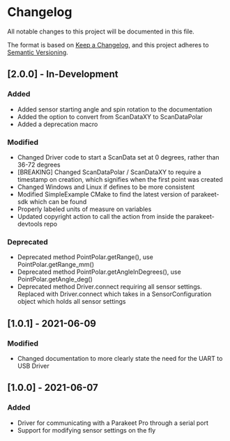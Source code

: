 # Changelog
All notable changes to this project will be documented in this file.

The format is based on [Keep a Changelog](https://keepachangelog.com/en/1.0.0/),
and this project adheres to [Semantic Versioning](https://semver.org/spec/v2.0.0.html).

## [2.0.0] - In-Development
### Added
- Added sensor starting angle and spin rotation to the documentation
- Added the option to convert from ScanDataXY to ScanDataPolar
- Added a deprecation macro
### Modified
- Changed Driver code to start a ScanData set at 0 degrees, rather than 36-72 degrees
- [BREAKING] Changed ScanDataPolar / ScanDataXY to require a timestamp on creation, which signifies when the first point was created
- Changed Windows and Linux if defines to be more consistent
- Modified SimpleExample CMake to find the latest version of parakeet-sdk which can be found
- Properly labeled units of measure on variables
- Updated copyright action to call the action from inside the parakeet-devtools repo
### Deprecated
- Deprecated method PointPolar.getRange(), use PointPolar.getRange_mm()
- Deprecated method PointPolar.getAngleInDegrees(), use PointPolar.getAngle_deg()
- Deprecated method Driver.connect requiring all sensor settings. Replaced with Driver.connect which takes in a SensorConfiguration object which holds all sensor settings

## [1.0.1] - 2021-06-09
### Modified
- Changed documentation to more clearly state the need for the UART to USB Driver

## [1.0.0] - 2021-06-07
### Added
- Driver for communicating with a Parakeet Pro through a serial port
- Support for modifying sensor settings on the fly
